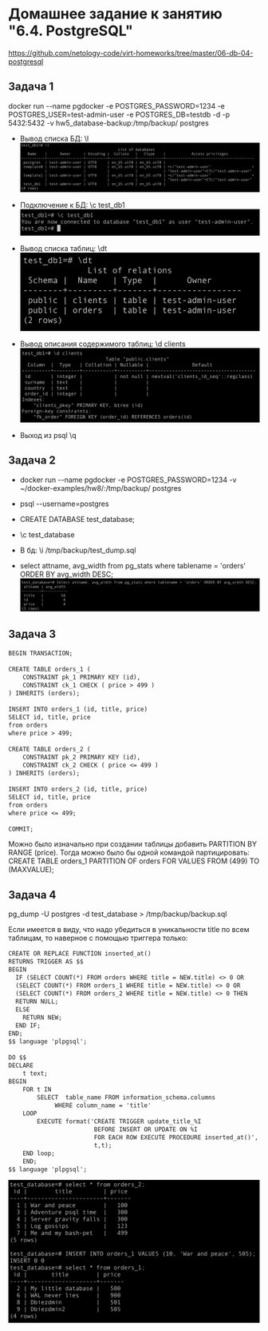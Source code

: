 # Домашнее задание к занятию "6.4. PostgreSQL"

https://github.com/netology-code/virt-homeworks/tree/master/06-db-04-postgresql

## Задача 1
docker run --name pgdocker -e POSTGRES_PASSWORD=1234 -e POSTGRES_USER=test-admin-user -e POSTGRES_DB=testdb -d -p 5432:5432 -v hw5_database-backup:/tmp/backup/ postgres

* Вывод списка БД: \l
![image info](../images/virtual/postgres/task1.png)

* Подключение к БД: \c test_db1
![image info](../images/virtual/postgres/task1_1.png)

* Вывод списка таблиц: \dt
![image info](../images/virtual/postgres/task1_2.png)

* Вывод описания содержимого таблиц: \d clients
![image info](../images/virtual/postgres/task1_3.png)

* Выход из psql
\q

## Задача 2
* docker run --name pgdocker -e POSTGRES_PASSWORD=1234 -v ~/docker-examples/hw8/:/tmp/backup/ postgres

* psql --username=postgres

* CREATE DATABASE test_database;

* \c test_database

* В бд:
\i /tmp/backup/test_dump.sql

* select attname, avg_width from pg_stats where tablename = 'orders' ORDER BY avg_width DESC;
![image info](../images/virtual/postgres/task2.png)


## Задача 3

```text
BEGIN TRANSACTION;

CREATE TABLE orders_1 (
    CONSTRAINT pk_1 PRIMARY KEY (id),
    CONSTRAINT ck_1 CHECK ( price > 499 )
) INHERITS (orders);

INSERT INTO orders_1 (id, title, price)
SELECT id, title, price
from orders
where price > 499;

CREATE TABLE orders_2 (
    CONSTRAINT pk_2 PRIMARY KEY (id),
    CONSTRAINT ck_2 CHECK ( price <= 499 )
) INHERITS (orders);

INSERT INTO orders_2 (id, title, price)
SELECT id, title, price
from orders
where price <= 499;

COMMIT;
```

Можно было изначально при создании таблицы добавить PARTITION BY RANGE (price).
Тогда можно было бы одной командой партицировать: CREATE TABLE orders_1 PARTITION OF orders FOR VALUES FROM (499) TO (MAXVALUE);

## Задача 4

pg_dump -U postgres -d test_database > /tmp/backup/backup.sql

Если имеется в виду, что надо убедиться в уникальности title по всем таблицам, то наверное с помощью триггера только:

```text
CREATE OR REPLACE FUNCTION inserted_at()
RETURNS TRIGGER AS $$
BEGIN
  IF (SELECT COUNT(*) FROM orders WHERE title = NEW.title) <> 0 OR 
  (SELECT COUNT(*) FROM orders_1 WHERE title = NEW.title) <> 0 OR 
  (SELECT COUNT(*) FROM orders_2 WHERE title = NEW.title) <> 0 THEN
  RETURN NULL;
  ELSE
    RETURN NEW;
  END IF;
END;
$$ language 'plpgsql';

DO $$
DECLARE
    t text;
BEGIN
    FOR t IN
        SELECT  table_name FROM information_schema.columns
             WHERE column_name = 'title'    
    LOOP
        EXECUTE format('CREATE TRIGGER update_title_%I
                        BEFORE INSERT OR UPDATE ON %I
                        FOR EACH ROW EXECUTE PROCEDURE inserted_at()',
                        t,t);
    END loop;
    END;
$$ language 'plpgsql';
```

![image info](../images/virtual/postgres/task4.png)
